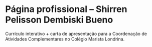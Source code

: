 # Página profissional – Shirren Pelisson Dembiski Bueno
Currículo interativo + carta de apresentação para a Coordenação de Atividades Complementares no Colégio Marista Londrina.

